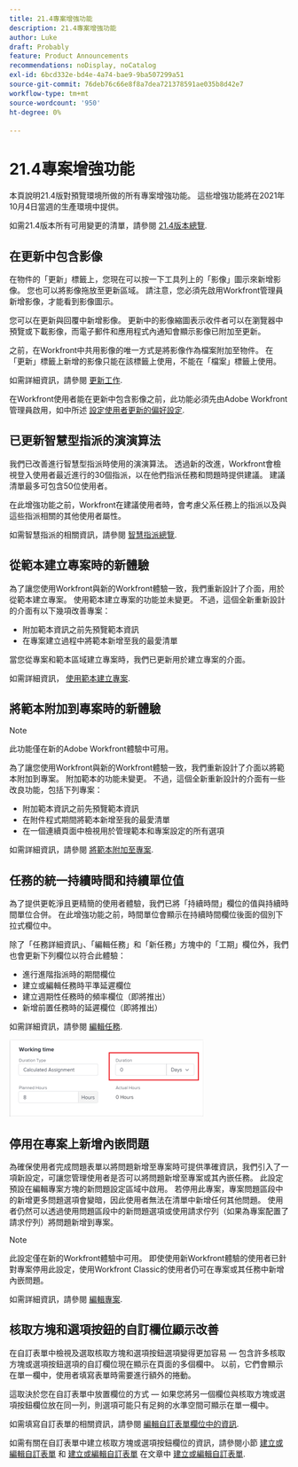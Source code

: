 ```yaml
---
title: 21.4專案增強功能
description: 21.4專案增強功能
author: Luke
draft: Probably
feature: Product Announcements
recommendations: noDisplay, noCatalog
exl-id: 6bcd332e-bd4e-4a74-bae9-9ba507299a51
source-git-commit: 76deb76c66e8f8a7dea721378591ae035b8d42e7
workflow-type: tm+mt
source-wordcount: '950'
ht-degree: 0%

---
```


# 21.4專案增強功能

本頁說明21.4版對預覽環境所做的所有專案增強功能。 這些增強功能將在2021年10月4日當週的生產環境中提供。

如需21.4版本所有可用變更的清單，請參閱 [21.4版本總覽](../../../product-announcements/product-releases/21.4-release-activity/21.4-release-overview.md).

## 在更新中包含影像

在物件的「更新」標籤上，您現在可以按一下工具列上的「影像」圖示來新增影像。 您也可以將影像拖放至更新區域。 請注意，您必須先啟用Workfront管理員新增影像，才能看到影像圖示。

您可以在更新與回覆中新增影像。 更新中的影像縮圖表示收件者可以在瀏覽器中預覽或下載影像，而電子郵件和應用程式內通知會顯示影像已附加至更新。

之前，在Workfront中共用影像的唯一方式是將影像作為檔案附加至物件。 在「更新」標籤上新增的影像只能在該標籤上使用，不能在「檔案」標籤上使用。

如需詳細資訊，請參閱 [更新工作](../../../workfront-basics/updating-work-items-and-viewing-updates/update-work.md).

在Workfront使用者能在更新中包含影像之前，此功能必須先由Adobe Workfront管理員啟用，如中所述 [設定使用者更新的偏好設定](../../../administration-and-setup/set-up-workfront/system-tracked-update-feeds/configure-preferences-user-updates.md).

## 已更新智慧型指派的演演算法

我們已改善進行智慧型指派時使用的演演算法。 透過新的改進，Workfront會檢視登入使用者最近進行的30個指派，以在他們指派任務和問題時提供建議。 建議清單最多可包含50位使用者。

在此增強功能之前，Workfront在建議使用者時，會考慮父系任務上的指派以及與這些指派相關的其他使用者屬性。

如需智慧指派的相關資訊，請參閱 [智慧指派總覽](../../../manage-work/tasks/assign-tasks/smart-assignments.md).

## 從範本建立專案時的新體驗

為了讓您使用Workfront與新的Workfront體驗一致，我們重新設計了介面，用於從範本建立專案。 使用範本建立專案的功能並未變更。 不過，這個全新重新設計的介面有以下幾項改善專案：

* 附加範本資訊之前先預覽範本資訊
* 在專案建立過程中將範本新增至我的最愛清單

當您從專案和範本區域建立專案時，我們已更新用於建立專案的介面。

如需詳細資訊， [使用範本建立專案](../../../manage-work/projects/create-projects/create-project-from-template.md).

## 將範本附加到專案時的新體驗

>[!NOTE]
>
>此功能僅在新的Adobe Workfront體驗中可用。

為了讓您使用Workfront與新的Workfront體驗一致，我們重新設計了介面以將範本附加到專案。 附加範本的功能未變更。 不過，這個全新重新設計的介面有一些改良功能，包括下列專案：

* 附加範本資訊之前先預覽範本資訊
* 在附件程式期間將範本新增至我的最愛清單
* 在一個連續頁面中檢視用於管理範本和專案設定的所有選項

如需詳細資訊，請參閱 [將範本附加至專案](../../../manage-work/projects/create-and-manage-templates/attach-template-to-project.md).

## 任務的統一持續時間和持續單位值

為了提供更乾淨且更精簡的使用者體驗，我們已將「持續時間」欄位的值與持續時間單位合併。 在此增強功能之前，時間單位會顯示在持續時間欄位後面的個別下拉式欄位中。

除了「任務詳細資訊」、「編輯任務」和「新任務」方塊中的「工期」欄位外，我們也會更新下列欄位以符合此體驗：

* 進行進階指派時的期間欄位
* 建立或編輯任務時平準延遲欄位
* 建立週期性任務時的頻率欄位（即將推出）
* 新增前置任務時的延遲欄位（即將推出）

如需詳細資訊，請參閱 [編輯任務](../../../manage-work/tasks/manage-tasks/edit-tasks.md).

![](assets/duration-combined-field-350x139.png)

## 停用在專案上新增內嵌問題

為確保使用者完成問題表單以將問題新增至專案時可提供準確資訊，我們引入了一項新設定，可讓您管理使用者是否可以將問題新增至專案或其內嵌任務。 此設定預設在編輯專案方塊的新問題設定區域中啟用。 若停用此專案，專案問題區段中的新增更多問題選項會變暗，因此使用者無法在清單中新增任何其他問題。 使用者仍然可以透過使用問題區段中的新問題選項或使用請求佇列（如果為專案配置了請求佇列）將問題新增到專案。

>[!NOTE]
>
>此設定僅在新的Workfront體驗中可用。 即使使用新Workfront體驗的使用者已針對專案停用此設定，使用Workfront Classic的使用者仍可在專案或其任務中新增內嵌問題。

如需詳細資訊，請參閱 [編輯專案](../../../manage-work/projects/manage-projects/edit-projects.md).

## 核取方塊和選項按鈕的自訂欄位顯示改善

在自訂表單中檢視及選取核取方塊和選項按鈕選項變得更加容易 — 包含許多核取方塊或選項按鈕選項的自訂欄位現在顯示在頁面的多個欄中。 以前，它們會顯示在單一欄中，使用者填寫表單時需要進行額外的捲動。

這取決於您在自訂表單中放置欄位的方式 — 如果您將另一個欄位與核取方塊或選項按鈕欄位放在同一列，則選項可能只有足夠的水準空間可顯示在單一欄中。

如需填寫自訂表單的相關資訊，請參閱 [編輯自訂表單欄位中的資訊](../../../workfront-basics/work-with-custom-forms/edit-custom-forms.md).

如需有關在自訂表單中建立核取方塊或選項按鈕欄位的資訊，請參閱小節 [建立或編輯自訂表單](../../../administration-and-setup/customize-workfront/create-manage-custom-forms/create-or-edit-a-custom-form.md#create) 和 [建立或編輯自訂表單](../../../administration-and-setup/customize-workfront/create-manage-custom-forms/create-or-edit-a-custom-form.md#configur) 在文章中 [建立或編輯自訂表單](../../../administration-and-setup/customize-workfront/create-manage-custom-forms/create-or-edit-a-custom-form.md).

